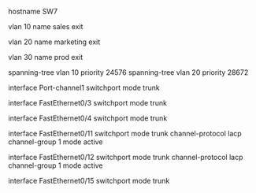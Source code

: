 hostname SW7

vlan 10
name sales
exit

vlan 20
name marketing
exit

vlan 30
name prod
exit

spanning-tree vlan 10 priority 24576
spanning-tree vlan 20 priority 28672

interface Port-channel1
 switchport mode trunk

interface FastEthernet0/3
 switchport mode trunk

interface FastEthernet0/4
 switchport mode trunk

interface FastEthernet0/11
 switchport mode trunk
 channel-protocol lacp
 channel-group 1 mode active

interface FastEthernet0/12
 switchport mode trunk
 channel-protocol lacp
 channel-group 1 mode active
 
interface FastEthernet0/15
 switchport mode trunk
